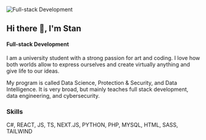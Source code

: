![Full-stack Development](https://media.licdn.com/dms/image/D4E16AQFAu1yG2Qz4VA/profile-displaybackgroundimage-shrink_350_1400/0/1707824791609?e=1726099200&v=beta&t=_igVvI0YaApvBQAnuTVHeTaIfVnSJRaku36-NiSELxE)

## Hi there 👋, I'm Stan
#### Full-stack Development

I am a university student with a strong passion for art and coding.
I love how both worlds allow to express ourselves and create virtually anything and give life to our ideas.

My program is called Data Science, Protection & Security, and Data Intelligence. It is very broad, but mainly teaches full stack development, data engineering, and cybersecurity.  

### Skills
C#, REACT, JS, TS, NEXT.JS, PYTHON, PHP, MYSQL, HTML, SASS, TAILWIND 
